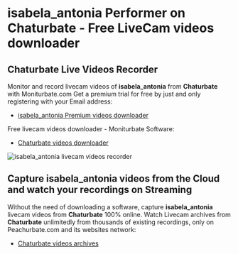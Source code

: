 # isabela_antonia Performer on Chaturbate - Free LiveCam videos downloader

## Chaturbate Live Videos Recorder

Monitor and record livecam videos of **isabela_antonia** from **Chaturbate** with Moniturbate.com
Get a premium trial for free by just and only registering with your Email address:
* [isabela_antonia Premium videos downloader](https://moniturbate.com/request-demo-licence-key.html)

Free livecam videos downloader - Moniturbate Software:
* [Chaturbate videos downloader](https://moniturbate.com/moniturbate-download-software.html)

![isabela_antonia livecam videos recorder](https://peachurnet.com/templates/moniturbate-software.png)


## Capture isabela_antonia videos from the Cloud and watch your recordings on Streaming

Without the need of downloading a software, capture **isabela_antonia** livecam videos from **Chaturbate** 100% online.
Watch Livecam archives from **Chaturbate** unlimitedly from thousands of existing recordings, only on Peachurbate.com and its websites network:
* [Chaturbate videos archives](https://peachurnet.com/)